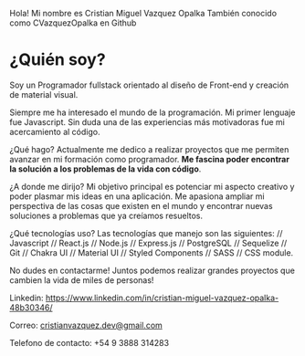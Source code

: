 Hola! Mi nombre es Cristian Miguel Vazquez Opalka
También conocido como CVazquezOpalka en Github
<h1>¿Quién soy?</h1>
Soy un Programador fullstack orientado al diseño de Front-end y creación de material visual.

Siempre me ha interesado el mundo de la programación. Mi primer lenguaje fue Javascript. Sin duda una de las experiencias más motivadoras fue mi acercamiento al código.

¿Qué hago?
Actualmente me dedico a realizar proyectos que me permiten avanzar en mi formación como programador. **Me fascina poder encontrar la solución a los problemas de la vida con código**.

¿A donde me dirijo?
Mi objetivo principal es potenciar mi aspecto creativo y poder plasmar mis ideas en una aplicación. Me apasiona ampliar mi perspectiva de las cosas que existen en el mundo y encontrar nuevas soluciones a problemas que ya creíamos resueltos.

¿Qué tecnologías uso?
Las tecnologías que manejo son las siguientes: // Javascript // React.js // Node.js // Express.js // PostgreSQL // Sequelize // Git // Chakra UI // Material UI // Styled Components // SASS // CSS module.

No dudes en contactarme!
Juntos podemos realizar grandes proyectos que cambien la vida de miles de personas!

Linkedin: https://www.linkedin.com/in/cristian-miguel-vazquez-opalka-48b30346/

Correo: cristianvazquez.dev@gmail.com

Telefono de contacto: +54 9 3888 314283
